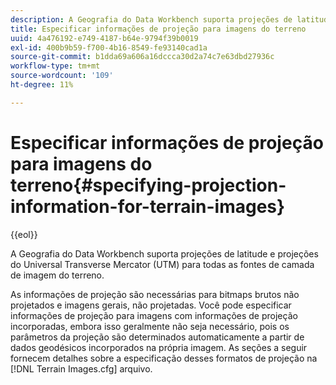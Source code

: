 ```yaml
---
description: A Geografia do Data Workbench suporta projeções de latitude e projeções do Universal Transverse Mercator (UTM) para todas as fontes de camada de imagem do terreno.
title: Especificar informações de projeção para imagens do terreno
uuid: 4a476192-e749-4187-b64e-9794f39b0019
exl-id: 400b9b59-f700-4b16-8549-fe93140cad1a
source-git-commit: b1dda69a606a16dccca30d2a74c7e63dbd27936c
workflow-type: tm+mt
source-wordcount: '109'
ht-degree: 11%

---
```


# Especificar informações de projeção para imagens do terreno{#specifying-projection-information-for-terrain-images}

{{eol}}

A Geografia do Data Workbench suporta projeções de latitude e projeções do Universal Transverse Mercator (UTM) para todas as fontes de camada de imagem do terreno.

As informações de projeção são necessárias para bitmaps brutos não projetados e imagens gerais, não projetadas. Você pode especificar informações de projeção para imagens com informações de projeção incorporadas, embora isso geralmente não seja necessário, pois os parâmetros da projeção são determinados automaticamente a partir de dados geodésicos incorporados na própria imagem. As seções a seguir fornecem detalhes sobre a especificação desses formatos de projeção na [!DNL Terrain Images.cfg] arquivo.
